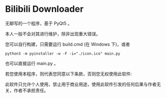 # Bilibili Downloader

无聊写的一个程序，基于 PyQt5 。

本人一般不会对其进行维护，除非出现重大错误。

您可以自行构建，只需要运行 build.cmd (在 Windows 下)，或者

    python3 -m pyinstaller -w -F -i="./icon.ico" main.py

也可以直接运行 main.py 。


若您使用本程序，则代表您同意以下条款，否则您无权使用此软件:

此软件只允许个人使用，禁止用于商业用途，使用此软件引发的任何后果与作者无关，作者不承担责任。
